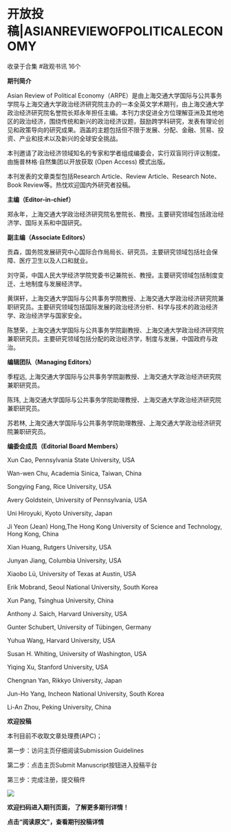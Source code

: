 # 开放投稿|ASIANREVIEWOFPOLITICALECONOMY


收录于合集 #政观书讯 16个

  

**期刊简介**

Asian Review of Political
Economy（ARPE）是由上海交通大学国际与公共事务学院与上海交通大学政治经济研究院主办的一本全英文学术期刊，由上海交通大学政治经济研究院名誉院长郑永年担任主编。本刊力求促进全方位理解亚洲及其他地区的政治经济，围绕传统和新兴的政治经济议题，鼓励跨学科研究，发表有理论创见和政策导向的研究成果。涵盖的主题包括但不限于发展、分配、金融、贸易、投资、产业和技术以及新兴的全球安全挑战。

  

本刊邀请了政治经济领域知名的专家和学者组成编委会，实行双盲同行评议制度。由施普林格·自然集团以开放获取 (Open Access) 模式出版。

  

本刊发表的文章类型包括Research Article、Review Article、Research Note、Book
Review等。热忱欢迎国内外研究者投稿。

  

 **主编（Editor-in-chief）**

郑永年，上海交通大学政治经济研究院名誉院长、教授。主要研究领域包括政治经济学、国际关系和中国研究。

  

 **副主编（Associate Editors）**  

贡森，国务院发展研究中心国际合作局局长、研究员。主要研究领域包括社会保障、医疗卫生以及人口和就业。

  

刘守英，中国人民大学经济学院党委书记兼院长、教授。主要研究领域包括制度变迁、土地制度与发展经济学。

  

黄琪轩，上海交通大学国际与公共事务学院教授、上海交通大学政治经济研究院兼职研究员。主要研究领域包括国际发展的政治经济分析、科学与技术的政治经济学、政治经济学与国家安全。

  

陈慧荣，上海交通大学国际与公共事务学院副教授、上海交通大学政治经济研究院兼职研究员。主要研究领域包括分配的政治经济学，制度与发展，中国政府与政治。

  

 **编辑团队（Managing Editors）**

季程远, 上海交通大学国际与公共事务学院副教授、上海交通大学政治经济研究院兼职研究员。

  

陈玮, 上海交通大学国际与公共事务学院助理教授、上海交通大学政治经济研究院兼职研究员。

  

苏若林, 上海交通大学国际与公共事务学院助理教授、上海交通大学政治经济研究院兼职研究员。

  

 **编委会成员（Editorial Board Members）**

Xun Cao, Pennsylvania State University, USA

  

Wan-wen Chu, Academia Sinica, Taiwan, China

  

Songying Fang, Rice University, USA

  

Avery Goldstein, University of Pennsylvania, USA

  

Uni Hiroyuki, Kyoto University, Japan

  

Ji Yeon (Jean) Hong,The Hong Kong University of Science and Technology, Hong
Kong, China

  

Xian Huang, Rutgers University, USA

  

Junyan Jiang, Columbia University, USA

  

Xiaobo Lü, University of Texas at Austin, USA

  

Erik Mobrand, Seoul National University, South Korea

  

Xun Pang, Tsinghua University, China

  

Anthony J. Saich, Harvard University, USA

  

Gunter Schubert, University of Tübingen, Germany

  

Yuhua Wang, Harvard University, USA

  

Susan H. Whiting, University of Washington, USA

  

Yiqing Xu, Stanford University, USA

  

Chengnan Yan, Rikkyo University, Japan

  

Jun-Ho Yang, Incheon National University, South Korea

  

Li-An Zhou, Peking University, China

  

 **欢迎投稿**

本刊目前不收取文章处理费(APC)；

  

第一步：访问主页仔细阅读Submission Guidelines

  

第二步：点击主页Submit Manuscript按钮进入投稿平台

  

第三步：完成注册，提交稿件

  

![](/images/9/2.png)

 **欢迎扫码进入期刊页面， 了解更多期刊详情！**

  

 **点击“阅读原文”，查看期刊投稿详情**

